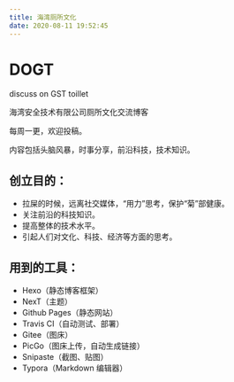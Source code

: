 ```yaml
---
title: 海湾厕所文化
date: 2020-08-11 19:52:45
---
```


# DOGT

discuss on GST toillet

海湾安全技术有限公司厕所文化交流博客

每周一更，欢迎投稿。

内容包括头脑风暴，时事分享，前沿科技，技术知识。

## 创立目的：

- 拉屎的时候，远离社交媒体，“用力”思考，保护“菊”部健康。
- 关注前沿的科技知识。
- 提高整体的技术水平。
- 引起人们对文化、科技、经济等方面的思考。

## 用到的工具：

- Hexo（静态博客框架）
- NexT（主题）
- Github Pages（静态网站）
- Travis CI（自动测试、部署）
- Gitee（图床）
- PicGo（图床上传，自动生成链接）
- Snipaste（截图、贴图）
- Typora（Markdown 编辑器）